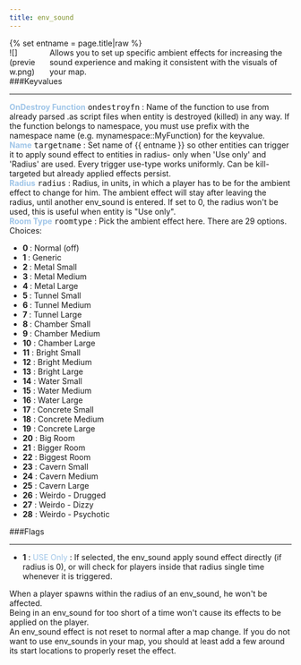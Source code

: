 ```yaml
---
title: env_sound
---
```

<div>{% set entname = page.title|raw %}</div>
<div class="container previewimg">
<div class="columns">
<div class="imagepadding column col-auto" markdown="1">![](preview.png)</div>
<div class="column entityentry" markdown="1">Allows you to set up specific ambient effects for increasing the sound experience and making it consistent with the visuals of your map.</div>
</div>
</div>
###Keyvalues
<hr>
<div class="entityentry" markdown="1">
<span style="color:#9fc5e8;"><b>OnDestroy Function</b></span> <kbd  class="tooltip" data-tooltip="string">ondestroyfn</kbd> :
Name of the function to use from already parsed .as script files when entity is destroyed (killed) in any way. If the function belongs to namespace, you must use prefix with the namespace name (e.g. mynamespace::MyFunction) for the keyvalue.
</div>
<div class="entityentry" markdown="1">
<span style="color:#9fc5e8;"><b>Name</b></span> <kbd  class="tooltip" data-tooltip="target_source">targetname</kbd> :
Set name of {{ entname }} so other entities can trigger it to apply sound effect to entities in radius- only when 'Use only' and 'Radius' are used. Every trigger use-type works uniformly. Can be kill-targeted but already applied effects persist.
</div>
<div class="entityentry" markdown="1">
<span style="color:#9fc5e8;"><b>Radius</b></span> <kbd  class="tooltip" data-tooltip="integer">radius</kbd> :
Radius, in units, in which a player has to be for the ambient effect to change for him. The ambient effect will stay after leaving the radius, until another env_sound is entered. If set to 0, the radius won't be used, this is useful when entity is "Use only".
</div>
<div class="entityentry" markdown="1">
<span style="color:#9fc5e8;"><b>Room Type</b></span> <kbd  class="tooltip" data-tooltip="Choices">roomtype</kbd> :
Pick the ambient effect here. There are 29 options.
<div class="accordion">
<input type="checkbox" id="accordion-1" name="accordion-checkbox" hidden>
<label class="accordion-header" for="accordion-1">
<i class="icon icon-arrow-right mr-1"></i>
Choices:
</label>
<div class="accordion-body">
<ul>
<li><b>0 </b> : Normal (off)</li>
<li><b>1 </b> : Generic</li>
<li><b>2 </b> : Metal Small</li>
<li><b>3 </b> : Metal Medium</li>
<li><b>4 </b> : Metal Large</li>
<li><b>5 </b> : Tunnel Small</li>
<li><b>6 </b> : Tunnel Medium</li>
<li><b>7 </b> : Tunnel Large</li>
<li><b>8 </b> : Chamber Small</li>
<li><b>9 </b> : Chamber Medium</li>
<li><b>10</b> : Chamber Large</li>
<li><b>11</b> : Bright Small</li>
<li><b>12</b> : Bright Medium</li>
<li><b>13</b> : Bright Large</li>
<li><b>14</b> : Water Small</li>
<li><b>15</b> : Water Medium</li>
<li><b>16</b> : Water Large</li>
<li><b>17</b> : Concrete Small</li>
<li><b>18</b> : Concrete Medium</li>
<li><b>19</b> : Concrete Large</li>
<li><b>20</b> : Big Room</li>
<li><b>21</b> : Bigger Room</li>
<li><b>22</b> : Biggest Room</li>
<li><b>23</b> : Cavern Small</li>
<li><b>24</b> : Cavern Medium</li>
<li><b>25</b> : Cavern Large</li>
<li><b>26</b> : Weirdo - Drugged</li>
<li><b>27</b> : Weirdo - Dizzy</li>
<li><b>28</b> : Weirdo - Psychotic</li>
</ul>
</div>
</div>
</div>
###Flags
<hr>
<div class="entityflags">
<ul>
<li class="imagepadding" markdown="1"><b>1</b> : <span style="color:#9fc5e8;">USE Only</span> : If selected, the env_sound apply sound effect directly (if radius is 0), or will check for players inside that radius single time whenever it is triggered.</li>
</ul>
</div>
<div class="notices red">When a player spawns within the radius of an env_sound, he won't be affected.</div>
<div class="notices red">Being in an env_sound for too short of a time won't cause its effects to be applied on the player.</div>
<div class="notices red">An env_sound effect is not reset to normal after a map change. If you do not want to use env_sounds in your map, you should at least add a few around its start locations to properly reset the effect.</div>
